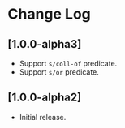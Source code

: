 # Change Log

## [1.0.0-alpha3]

- Support `s/coll-of` predicate. 
- Support `s/or` predicate. 

## [1.0.0-alpha2]

- Initial release.
